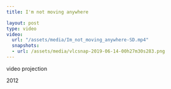 ```yaml
---
title: I'm not moving anywhere

layout: post
type: video
video:
  url: "/assets/media/Im_not_moving_anywhere-SD.mp4"
  snapshots:
  - url: /assets/media/vlcsnap-2019-06-14-00h27m30s283.png
---
```


video projection

2012

<!-- more -->